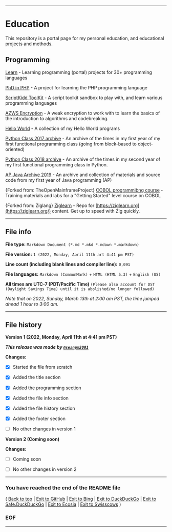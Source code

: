 
***

# Education

This repository is a portal page for my personal education, and educational projects and methods.

## Programming

[Learn](https://github.com/seanpm2001/Learn/) - Learning programming (portal) projects for 30+ programming languages

[PhD in PHP](https://github.com/seanpm2001/PhD_In_PHP/) - A project for learning the PHP programming language

[ScriptKidd ToolKit](https://github.com/seanpm2001/ScriptKidd_ToolKit/) - A script toolkit sandbox to play with, and learn various programming languages

[AZWS Encryption](https://github.com/seanpm2001/AZWS_Encryption/) - A weak encryption to work with to learn the basics of the introduction to algorithms and codebreaking.

[Hello World](https://github.com/seanpm2001/Hello-world/) - A collection of my Hello World programs

[Python Class 2017 archive](https://github.com/seanpm2001/Python_class_2017_archive/) - An archive of the times in my first year of my first functional programming class (going from block-based to object-oriented)

[Python Class 2018 archive](https://github.com/seanpm2001/Python_class_2018_archive/) - An archive of the times in my second year of my first functional programming class in Python.

[AP Java Archive 2019](https://github.com/seanpm2001/AP_Java_Archive_2019/) - An archive and collection of materials and source code from my first year of Java programming (AP)

{Forked from: TheOpenMainframeProject} [COBOL programmibng course](https://github.com/openmainframeproject/cobol-programming-course) - Training materials and labs for a "Getting Started" level course on COBOL 

{Forked from: Ziglang} [Ziglearn](https://github.com/Sobeston/ziglearn/) - Repo for [https://ziglearn.org](https://ziglearn.org/) content. Get up to speed with Zig quickly. 

</details>

***

## File info

**File type:** `Markdown Document (*.md *.mkd *.mdown *.markdown)`

**File version:** `1 (2022, Monday, April 11th art 4:41 pm PST)`

**Line count (including blank lines and compiler line):** `0,091`

**File languages:** `Markdown (CommonMark)` + `HTML (HTML 5.3)` + `English (US)`

**All times are UTC-7 (PDT/Pacific Time)** `(Please also account for DST (Daylight Savings Time) until it is abolished/no longer followed)`

_Note that on 2022, Sunday, March 13th at 2:00 am PST, the time jumped ahead 1 hour to 3:00 am._

<!-- **You may need special rendering support for the `<details>` HTML tag being used in this document** !-->

***

## File history

**Version 1 (2022, Monday, April 11th at 4:41 pm PST)**

***This release was made by [`@seanpm2001`](https://github.com/seanpm2001/)***

**Changes:**

- [x] Started the file from scratch

- [x] Added the title section

- [x] Added the programming section

- [x] Added the file info section

- [x] Added the file history section

- [x] Added the footer section

- [ ] No other changes in version 1

**Version 2 (Coming soon)**

**Changes:**

- [ ] Coming soon

- [ ] No other changes in version 2

***

### You have reached the end of the README file

( [Back to top](#Top) | [Exit to GitHub](https://github.com) | [Exit to Bing](https://www.bing.com/) | [Exit to DuckDuckGo](https://duckduckgo.com/) | [Exit to Safe.DuckDuckGo](https://safe.duckduckgo.com/) | [Exit to Ecosia](https://www.ecosia.org) | [Exit to Swisscows](https://www.swisscows.com/) )

### EOF

***
